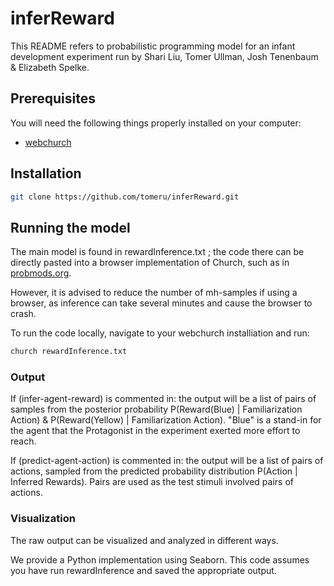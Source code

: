 # inferReward

This README refers to probabilistic programming model for an infant development experiment 
run by Shari Liu, Tomer Ullman, Josh Tenenbaum & Elizabeth Spelke. 

## Prerequisites

You will need the following things properly installed on your computer:

* [webchurch](https://github.com/probmods/webchurch)


## Installation

```bash
git clone https://github.com/tomeru/inferReward.git
```

##  Running the model

The main model is found in rewardInference.txt ; the code there can be directly pasted into a
browser implementation of Church, such as in [probmods.org](https://probmods.org).

However, it is advised to reduce the number of mh-samples if using a browser, as inference
can take several minutes and cause the browser to crash.

To run the code locally, navigate to your webchurch installiation and run:

```bash
church rewardInference.txt
```

### Output

If (infer-agent-reward) is commented in: the output will be a list of pairs of samples from 
the posterior probability P(Reward(Blue) | Familiarization Action) & P(Reward(Yellow) | Familiarization Action). 
"Blue" is a stand-in for the agent that the Protagonist in the experiment exerted more effort to reach. 

If (predict-agent-action) is commented in: the output will be a list of pairs of actions, 
sampled from the predicted probability distribution P(Action | Inferred Rewards). 
Pairs are used as the test stimuli involved pairs of actions. 

### Visualization

The raw output can be visualized and analyzed in different ways. 

We provide a Python implementation using Seaborn. This code assumes you have run rewardInference and
saved the appropriate output. 






